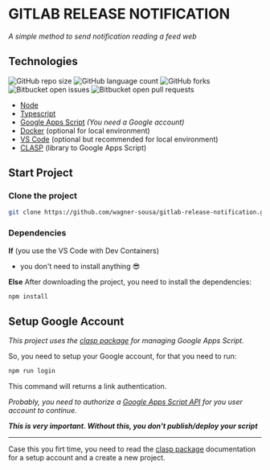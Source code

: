 # GITLAB RELEASE NOTIFICATION
_A simple method to send notification reading a feed web_

## Technologies
![GitHub repo size](https://img.shields.io/github/repo-size/wagner-sousa/gitlab-release-notification?style=for-the-badge)
![GitHub language count](https://img.shields.io/github/languages/count/wagner-sousa/gitlab-release-notification?style=for-the-badge)
![GitHub forks](https://img.shields.io/github/forks/wagner-sousa/gitlab-release-notification?style=for-the-badge)
![Bitbucket open issues](https://img.shields.io/bitbucket/issues/wagner-sousa/gitlab-release-notification?style=for-the-badge)
![Bitbucket open pull requests](https://img.shields.io/bitbucket/pr-raw/wagner-sousa/gitlab-release-notification?style=for-the-badge)

* [Node](https://nodejs.org/en/)
* [Typescript](https://www.typescriptlang.org/)
* [Google Apps Script](https://developers.google.com/apps-script/) _(You need a Google account)_
* [Docker](https://www.docker.com/) (optional for local environment)
* [VS Code](https://code.visualstudio.com/) (optional but recommended for local environment)
* [CLASP](https://github.com/google/clasp) (library to Google Apps Script)

## Start Project

### Clone the project
```bash
git clone https://github.com/wagner-sousa/gitlab-release-notification.git
```

### Dependencies
**If** (you use the VS Code with Dev Containers)
- you don't need to install anything 😎

**Else**
After downloading the project, you need to install the dependencies:
```bash
npm install
```

## Setup Google Account
_This project uses the [clasp package](https://github.com/google/clasp) for managing Google Apps Script._

So, you need to setup your Google account, for that you need to run:
```bash
npm run login
```
This command will returns a link authentication.

_Probably, you need to authorize a [Google Apps Script API](https://script.google.com/home/usersettings) for you user account to continue._

***This is very important. Without this, you don't publish/deploy your script***

---
Case this you firt time, you need to read the [clasp package](https://github.com/google/clasp) documentation for a setup account and a create a new project.
